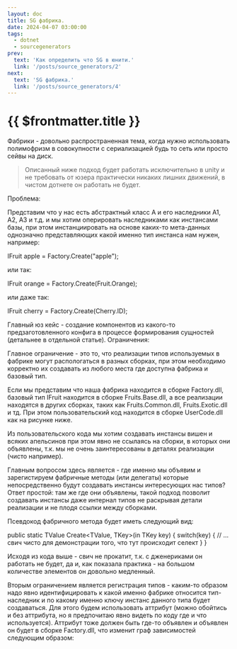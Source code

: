 ```yaml
---
layout: doc
title: SG фабрика.
date: 2024-04-07 03:00:00
tags:
  - dotnet
  - sourcegenerators
prev:
  text: 'Как определить что SG в юнити.'
  link: '/posts/source_generators/2'
next:
  text: 'SG фабрика.'
  link: '/posts/source_generators/4'
---
```

# {{ $frontmatter.title }}

Фабрики - довольно распространенная тема, когда нужно использовать полимофризм в совокупности с сериализацией будь то сеть или просто сейвы на диск.

> Описанный ниже подход будет работать исключительно в unity и не требовать от юзера практически никаких лишних движений, в чистом дотнете он работать не будет.

Проблема:

Представим что у нас есть абстрактный класс A и его наследники А1, А2, А3 и т.д. и мы хотим оперировать наследниками как инстансами базы, при этом инстанциировать на основе каких-то мета-данных однозначно представляющих какой именно тип инстанса нам нужен, например:

IFruit apple = Factory<IFruit>.Create("apple");

или так:

IFruit orange = Factory<IFruit>.Create(Fruit.Orange);

или даже так:

IFruit cherry = Factory.Create(Cherry.ID);

Главный юз кейс - создание компонентов из какого-то предзаготовленного конфига в процессе формирования сущностей (детальнее в отдельной статье).
Ограничения:

Главное ограничение - это то, что реализации типов используемых в фабрике могут распологаться в разных сборках, при этом необходимо корректно их создавать из любого места где доступна фабрика и базовый тип.

Если мы представим что наша фабрика находится в сборке Factory.dll, базовый тип IFruit находится в сборке Fruits.Base.dll, а все реализации находятся в других сборках, таких как Fruits.Common.dll, Fruits.Exotic.dll и тд. При этом пользовательский код находится в сборке UserCode.dll как на рисунке ниже.

Из пользовательского кода мы хотим создавать инстансы вишен и всяких апельсинов при этом явно не ссылаясь на сборки, в которых они объявлены, т.к. мы не очень заинтересованы в деталях реализации (чисто например).

Главным вопросом здесь является - где именно мы объявим и зарегистируем фабричные методы (или делегаты) которые непосредственно будут создавать инстансы интересующих нас типов? Ответ простой: там же где они объявлены, такой подход позволит создавать инстансы даже интернал типов не раскрывая детали реализации и не плодя ссылки между сборками.

Псевдокод фабричного метода будет иметь следующий вид:

public static TValue Create<TValue, TKey>(in TKey key)
{
   switch(key) {
      // ... свич чисто для демонстрации того, что тут происходит селект
   } 
}

Исходя из кода выше - свич не прокатит, т.к. с дженериками он работать не будет, да и, как показала практика - на большом количестве элементов он довольно медленный.

Вторым ограничением является регистрация типов - каким-то образом надо явно идентифицировать к какой именно фабрике относится тип-наследник и по какому именно ключу инстанс данного типа будет создаваться. Для этого будем использовать аттрибут (можно обойтись и без аттрибута, но я предпочитаю явно видеть по коду где и что используется). Аттрибут тоже должен быть где-то объявлен и объявлен он будет в сборке Factory.dll, что изменит граф зависимостей следующим образом: